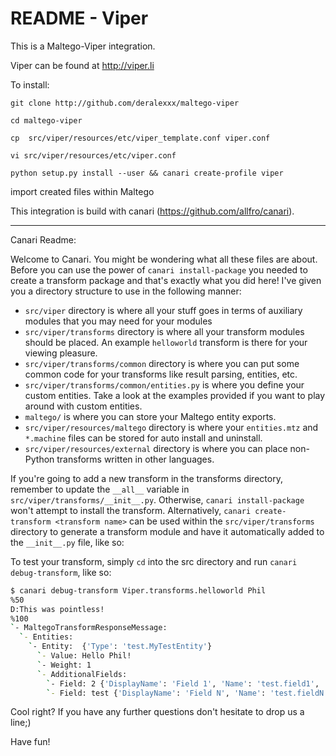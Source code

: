 # README - Viper

This is a Maltego-Viper integration.

Viper can be found at http://viper.li

To install:
```
git clone http://github.com/deralexxx/maltego-viper

cd maltego-viper

cp  src/viper/resources/etc/viper_template.conf viper.conf

vi src/viper/resources/etc/viper.conf

python setup.py install --user && canari create-profile viper
```


import created files within Maltego

This integration is build with canari (https://github.com/allfro/canari).

<hr />


Canari Readme:


Welcome to Canari. You might be wondering what all these files are about. Before you can use the power of
`canari install-package` you needed to create a transform package and that's exactly what you did here! I've given you a
directory structure to use in the following manner:

* `src/viper` directory is where all your stuff goes in terms of auxiliary modules that you may need for your
  modules
* `src/viper/transforms` directory is where all your transform modules should be placed. An example
  `helloworld` transform is there for your viewing pleasure.
* `src/viper/transforms/common` directory is where you can put some common code for your transforms like result
  parsing, entities, etc.
* `src/viper/transforms/common/entities.py` is where you define your custom entities. Take a look at the
  examples provided if you want to play around with custom entities.
* `maltego/` is where you can store your Maltego entity exports.
* `src/viper/resources/maltego` directory is where your `entities.mtz` and `*.machine` files can be stored for auto
  install and uninstall.
* `src/viper/resources/external` directory is where you can place non-Python transforms written in other languages.

If you're going to add a new transform in the transforms directory, remember to update the `__all__` variable in
`src/viper/transforms/__init__.py`. Otherwise, `canari install-package` won't attempt to install the transform.
Alternatively, `canari create-transform <transform name>` can be used within the `src/viper/transforms` directory
to generate a transform module and have it automatically added to the `__init__.py` file, like so:

To test your transform, simply `cd` into the src directory and run `canari debug-transform`, like so:

```bash
$ canari debug-transform Viper.transforms.helloworld Phil
%50
D:This was pointless!
%100
`- MaltegoTransformResponseMessage:
  `- Entities:
    `- Entity:  {'Type': 'test.MyTestEntity'}
      `- Value: Hello Phil!
      `- Weight: 1
      `- AdditionalFields:
        `- Field: 2 {'DisplayName': 'Field 1', 'Name': 'test.field1', 'MatchingRule': 'strict'}
        `- Field: test {'DisplayName': 'Field N', 'Name': 'test.fieldN', 'MatchingRule': 'strict'}
```

Cool right? If you have any further questions don't hesitate to drop us a line;)

Have fun!
